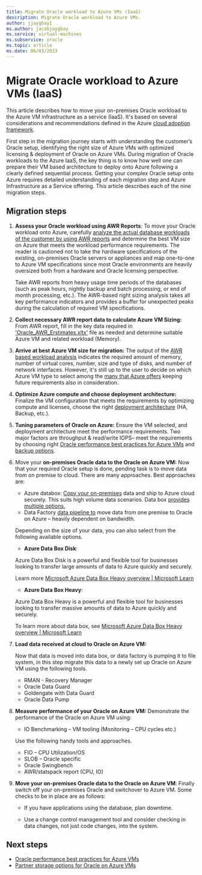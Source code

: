 ```yaml
---
title: Migrate Oracle workload to Azure VMs (IaaS)
description: Migrate Oracle workload to Azure VMs. 
author: jjaygbay1
ms.author: jacobjaygbay
ms.service: virtual-machines
ms.subservice: oracle
ms.topic: article
ms.date: 06/03/2023
---
```

# Migrate Oracle workload to Azure VMs (IaaS) 

This article describes how to move your on-premises Oracle workload to the Azure VM infrastructure as a service (IaaS). It's based on several considerations and recommendations defined in the Azure [cloud adoption framework](/azure/cloud-adoption-framework/adopt/cloud-adoption).

First step in the migration journey starts with understanding the customer’s Oracle setup, identifying the right size of Azure VMs with optimized licensing & deployment of Oracle on Azure VMs. During migration of Oracle workloads to the Azure IaaS, the key thing is to know how well one can prepare their VM based architecture to deploy onto Azure following a clearly defined sequential process. Getting your complex Oracle setup onto Azure requires detailed understanding of each migration step and Azure Infrastructure as a Service offering. This article describes each of the nine migration steps.

## Migration steps

1. **Assess your Oracle workload using AWR Reports**: To move your Oracle workload onto Azure, carefully [analyze the actual database workloads of the customer by using AWR reports](https://github.com/Azure/Oracle-Workloads-for-Azure/tree/main/az-oracle-sizing) and determine the best VM size on Azure that meets the workload performance requirements.  The reader is cautioned not to take the hardware specifications of the existing, on-premises Oracle servers or appliances and map one-to-one to Azure VM specifications since most Oracle environments are heavily oversized both from a hardware and Oracle licensing perspective. 

   Take AWR reports from heavy usage time periods of the databases (such as peak hours, nightly backup and batch processing, or end of month processing, etc.). The AWR-based right sizing analysis takes all key performance indicators and provides a buffer for unexpected peaks during the calculation of required VM specifications.  

2. **Collect necessary AWR report data to calculate Azure VM Sizing:** From AWR report, fill in the key data required in ['Oracle_AWR_Erstimates.xltx'](https://techcommunity.microsoft.com/t5/data-architecture-blog/estimate-tool-for-sizing-oracle-workloads-to-azure-iaas-vms/ba-p/1427183) file as needed and determine suitable Azure VM and related workload (Memory).

3. **Arrive at best Azure VM size for migration:** The output of the [AWR based workload analysis](https://techcommunity.microsoft.com/t5/data-architecture-blog/using-oracle-awr-and-infra-info-to-give-customers-complete/ba-p/3361648) indicates the required amount of memory, number of virtual cores, number, size and type of disks, and number of network interfaces. However, it's still up to the user to decide on which Azure VM type to select among the [many that Azure offers](https://azure.microsoft.com/pricing/details/virtual-machines/series/) keeping future requirements also in consideration.

4. **Optimize Azure compute and choose deployment** **architecture:** Finalize the VM configuration that meets the requirements by optimizing compute and licenses, choose the right [deployment architecture](/azure/virtual-machines/workloads/oracle/oracle-reference-architecture) (HA, Backup, etc.).

5. **Tuning parameters of Oracle on Azure:** Ensure the VM selected, and deployment architecture meet the performance requirements. Two major factors are throughput & read/write IOPS– meet the requirements by choosing right [Oracle performance best practices for Azure VMs](oracle-performance-best-practice.md) and [backup options](oracle-database-backup-strategies.md).

6. Move your **on-premises Oracle data to the Oracle on Azure VM:** Now that your required Oracle setup is done, pending task is to move data from on premise to cloud. There are many approaches. Best approaches are:

   - Azure databox: [Copy your on-premises](/training/modules/move-data-with-azure-data-box/3-how-azure-data-box-family-works) data and ship to Azure cloud securely. This suits high volume data scenarios. Data box [provides multiple options.](https://azure.microsoft.com/products/databox/data)
   - Data Factory [data pipeline to](../../../data-factory/connector-oracle.md?tabs=data-factory) move data from one premise to Oracle on Azure – heavily dependent on bandwidth.

   Depending on the size of your data, you can also select from the following available options. 

   - **Azure Data Box Disk**:

   Azure Data Box Disk is a powerful and flexible tool for businesses looking to transfer large amounts of data to Azure quickly and securely. 

   Learn more [Microsoft Azure Data Box Heavy overview | Microsoft Learn](/azure/databox/data-box-heavy-overview)

   - **Azure Data Box Heavy**: 

   Azure Data Box Heavy is a powerful and flexible tool for businesses looking to transfer massive amounts of data to Azure quickly and securely. 

   To learn more about data box, see [Microsoft Azure Data Box Heavy overview | Microsoft Learn](/azure/databox/data-box-heavy-overview)

7. **Load data received at cloud to Oracle on Azure VM:**

   Now that data is moved into data box, or data factory is pumping it to file system, in this step migrate this data to a newly set up Oracle on Azure VM using the following tools. 

   - RMAN - Recovery Manager
   - Oracle Data Guard 
   - Goldengate with Data Guard
   - Oracle Data Pump

8. **Measure performance of your Oracle on Azure VM:** Demonstrate the performance of the Oracle on Azure VM using:

   - IO Benchmarking – VM tooling (Monitoring – CPU cycles etc.)

   Use the following handy tools and approaches.

   - FIO – CPU Utilization/OS
   - SLOB – Oracle specific
   - Oracle Swingbench
   - AWR/statspack report (CPU, IO)

9. **Move your on-premises Oracle data to the Oracle on Azure VM**: Finally switch off your on-premises Oracle and switchover to Azure VM. Some checks to be in place are as follows:

   - If you have applications using the database, plan downtime. 

   - Use a change control management tool and consider checking in data changes, not just code changes, into the system. 

## Next steps
- [Oracle performance best practices for Azure VMs](oracle-performance-best-practice.md)
- [Partner storage options for Oracle on Azure VMs](oracle-third-party-storage.md)